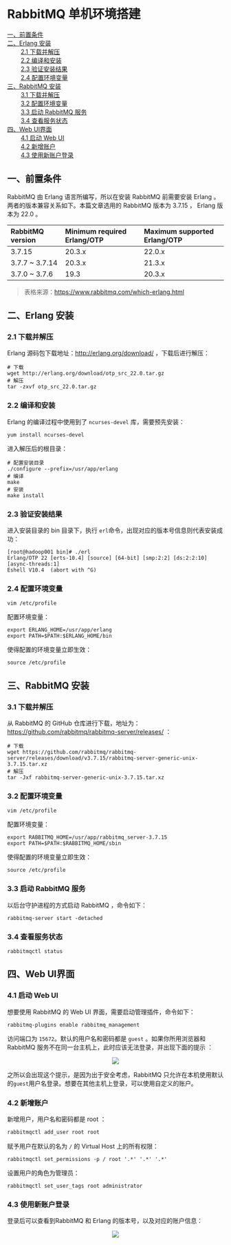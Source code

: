 # RabbitMQ 单机环境搭建
<nav>
<a href="#一前置条件">一、前置条件</a><br/>
<a href="#二Erlang-安装">二、Erlang 安装</a><br/>
&nbsp;&nbsp;&nbsp;&nbsp;&nbsp;&nbsp;&nbsp;&nbsp;<a href="#21-下载并解压">2.1 下载并解压</a><br/>
&nbsp;&nbsp;&nbsp;&nbsp;&nbsp;&nbsp;&nbsp;&nbsp;<a href="#22-编译和安装">2.2 编译和安装</a><br/>
&nbsp;&nbsp;&nbsp;&nbsp;&nbsp;&nbsp;&nbsp;&nbsp;<a href="#23--验证安装结果">2.3  验证安装结果</a><br/>
&nbsp;&nbsp;&nbsp;&nbsp;&nbsp;&nbsp;&nbsp;&nbsp;<a href="#24-配置环境变量">2.4 配置环境变量</a><br/>
<a href="#三RabbitMQ-安装">三、RabbitMQ 安装</a><br/>
&nbsp;&nbsp;&nbsp;&nbsp;&nbsp;&nbsp;&nbsp;&nbsp;<a href="#31-下载并解压">3.1 下载并解压</a><br/>
&nbsp;&nbsp;&nbsp;&nbsp;&nbsp;&nbsp;&nbsp;&nbsp;<a href="#32-配置环境变量">3.2 配置环境变量</a><br/>
&nbsp;&nbsp;&nbsp;&nbsp;&nbsp;&nbsp;&nbsp;&nbsp;<a href="#33-启动-RabbitMQ-服务">3.3 启动 RabbitMQ 服务</a><br/>
&nbsp;&nbsp;&nbsp;&nbsp;&nbsp;&nbsp;&nbsp;&nbsp;<a href="#34-查看服务状态">3.4 查看服务状态</a><br/>
<a href="#四Web-UI界面">四、Web UI界面</a><br/>
&nbsp;&nbsp;&nbsp;&nbsp;&nbsp;&nbsp;&nbsp;&nbsp;<a href="#41-启动-Web-UI">4.1 启动 Web UI</a><br/>
&nbsp;&nbsp;&nbsp;&nbsp;&nbsp;&nbsp;&nbsp;&nbsp;<a href="#42-新增账户">4.2 新增账户</a><br/>
&nbsp;&nbsp;&nbsp;&nbsp;&nbsp;&nbsp;&nbsp;&nbsp;<a href="#43-使用新账户登录">4.3 使用新账户登录</a><br/>
</nav>

## 一、前置条件

RabbitMQ 由 Erlang 语言所编写，所以在安装 RabbitMQ 前需要安装 Erlang 。两者的版本兼容关系如下。本篇文章选用的 RabbitMQ 版本为 3.7.15 ， Erlang 版本为 22.0 。

| RabbitMQ version                                             | Minimum required Erlang/OTP | Maximum supported Erlang/OTP |
| :----------------------------------------------------------- | :-------------------------- | :--------------------------- |
| 3.7.15                                                 | 20.3.x                | 22.0.x                   |
| 3.7.7 ~ 3.7.14 | 20.3.x                  | 21.3.x                   |
| 3.7.0 ~ 3.7.6             | 19.3                        | 20.3.x                       |

> 表格来源：https://www.rabbitmq.com/which-erlang.html



## 二、Erlang 安装

### 2.1 下载并解压

Erlang 源码包下载地址：http://erlang.org/download/ ，下载后进行解压：

```shell
# 下载
wget http://erlang.org/download/otp_src_22.0.tar.gz
# 解压
tar -zxvf otp_src_22.0.tar.gz
```

### 2.2 编译和安装

Erlang 的编译过程中使用到了 `ncurses-devel` 库，需要预先安装：

```
yum install ncurses-devel
```

进入解压后的根目录：

```shell
# 配置安装目录
./configure --prefix=/usr/app/erlang
# 编译
make
# 安装
make install
```

### 2.3  验证安装结果

进入安装目录的 bin 目录下，执行 `erl`命令，出现对应的版本号信息则代表安装成功：

```shell
[root@hadoop001 bin]# ./erl
Erlang/OTP 22 [erts-10.4] [source] [64-bit] [smp:2:2] [ds:2:2:10] [async-threads:1]
Eshell V10.4  (abort with ^G)
```

### 2.4 配置环境变量

```she
vim /etc/profile
```

配置环境变量：

```shell
export ERLANG_HOME=/usr/app/erlang
export PATH=$PATH:$ERLANG_HOME/bin
```

使得配置的环境变量立即生效：

```shell
source /etc/profile
```



## 三、RabbitMQ 安装

### 3.1 下载并解压

从 RabbitMQ 的 GitHub 仓库进行下载，地址为：https://github.com/rabbitmq/rabbitmq-server/releases/ ：

```shell
# 下载
wget https://github.com/rabbitmq/rabbitmq-server/releases/download/v3.7.15/rabbitmq-server-generic-unix-3.7.15.tar.xz
# 解压
tar -Jxf rabbitmq-server-generic-unix-3.7.15.tar.xz

```

### 3.2 配置环境变量

```she
vim /etc/profile
```

配置环境变量：

```shell
export RABBITMQ_HOME=/usr/app/rabbitmq_server-3.7.15
export PATH=$PATH:$RABBITMQ_HOME/sbin
```

使得配置的环境变量立即生效：

```shell
source /etc/profile
```

### 3.3 启动 RabbitMQ 服务

以后台守护进程的方式启动 RabbitMQ ，命令如下：

```shell
rabbitmq-server start -detached
```

### 3.4 查看服务状态

```shell
rabbitmqctl status
```



## 四、Web UI界面

### 4.1 启动 Web UI

想要使用 RabbitMQ 的 Web UI 界面，需要启动管理插件，命令如下：

```shell
rabbitmq-plugins enable rabbitmq_management
```

访问端口为 `15672`。默认的用户名和密码都是 `guest` 。如果你所用浏览器和 RabbitMQ 服务不在同一台主机上，此时应该无法登录，并出现下面的提示 ：

<div align="center"> <img src="https://github.com/heibaiying/Full-Stack-Notes/blob/master/pictures/RabbitMQ-访问限制.png"/> </div>

之所以会出现这个提示，是因为出于安全考虑，RabbitMQ 只允许在本机使用默认的`guest`用户名登录。想要在其他主机上登录，可以使用自定义的账户。

### 4.2 新增账户

新增用户，用户名和密码都是 root ：

```sh
rabbitmqctl add_user root root
```

赋予用户在默认的名为  `/`  的 Virtual Host 上的所有权限：

```shell
rabbitmqctl set_permissions -p / root '.*' '.*' '.*'
```

设置用户的角色为管理员：

```
rabbitmqctl set_user_tags root administrator
```

### 4.3 使用新账户登录

登录后可以查看到RabbitMQ 和 Erlang 的版本号，以及对应的账户信息：

<div align="center"> <img src="https://github.com/heibaiying/Full-Stack-Notes/blob/master/pictures/rabbitmq-管控台.png"/> </div>